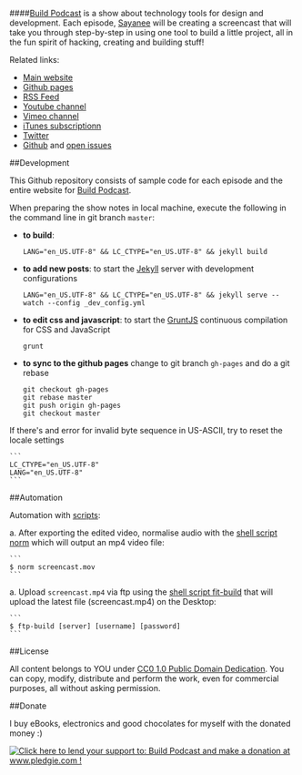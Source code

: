 ####[Build Podcast](http://build-podcast.com) is a show about technology tools for design and development. Each episode, [Sayanee](http://sayan.ee) will be creating a screencast that will take you through step-by-step in using one tool to build a little project, all in the fun spirit of hacking, creating and building stuff!

Related links:

- [Main website](http://build-podcast.com)
- [Github pages](http://sayanee.github.io/build-podcast)
- [RSS Feed](http://feeds.feedburner.com/BuildPodcastVideos)
- [Youtube channel](http://www.youtube.com/playlist?list=PL9wSRifxQqRrLalGxTs-8FmfftbueLk5u)
- [Vimeo channel](https://vimeo.com/channels/441355)
- [iTunes subscriptionn](https://itunes.apple.com/us/podcast/build-podcast-screencast/id538677863)
- [Twitter](http://twitter.com/buildpodcast)
- [Github](https://github.com/sayanee/build-podcast) and [open issues](https://github.com/sayanee/build-podcast/issues?page=1&state=open)

##Development

This Github repository consists of sample code for each episode and the entire website for [Build Podcast](http://build-podcast.com).

When preparing the show notes in local machine, execute the following in the command line in git branch `master`:

   - **to build**: 
   
       ```
       LANG="en_US.UTF-8" && LC_CTYPE="en_US.UTF-8" && jekyll build
       ```

   - **to add new posts**:  to start the [Jekyll](http://jekyllrb.com/) server with development configurations
       
       ```
       LANG="en_US.UTF-8" && LC_CTYPE="en_US.UTF-8" && jekyll serve --watch --config _dev_config.yml
       ```
   - **to edit css and javascript**: to start the [GruntJS](http://gruntjs.com/) continuous compilation for CSS and JavaScript
   
       ```
       grunt
       ``` 
   - **to sync to the github pages** change to git branch `gh-pages` and do a git rebase
    
       ```
       git checkout gh-pages 
       git rebase master 
       git push origin gh-pages 
       git checkout master 
       ```
    
If there's and error for invalid byte sequence in US-ASCII, try to reset the locale settings

    ```
    LC_CTYPE="en_US.UTF-8"
    LANG="en_US.UTF-8"
    ```

##Automation

Automation with [scripts](/scripts):

a. After exporting the edited video, normalise audio with the [shell script norm](/scripts/norm) which will output an mp4 video file:

    
    ```
    $ norm screencast.mov
    ```

a. Upload `screencast.mp4` via ftp using the [shell script fit-build](/scripts/ftp-build) that will upload the latest file (screencast.mp4) on the Desktop:


    ```
    $ ftp-build [server] [username] [password]
    ```

##License

All content belongs to YOU under [CC0 1.0 Public Domain Dedication](http://creativecommons.org/publicdomain/zero/1.0/). You can copy, modify, distribute and perform the work, even for commercial purposes, all without asking permission.


##Donate

I buy eBooks, electronics and good chocolates for myself with the donated money :)

<a href='http://www.pledgie.com/campaigns/19089'><img alt='Click here to lend your support to: Build Podcast and make a donation at www.pledgie.com !' src='http://www.pledgie.com/campaigns/19089.png?skin_name=chrome' border='0' /></a>
